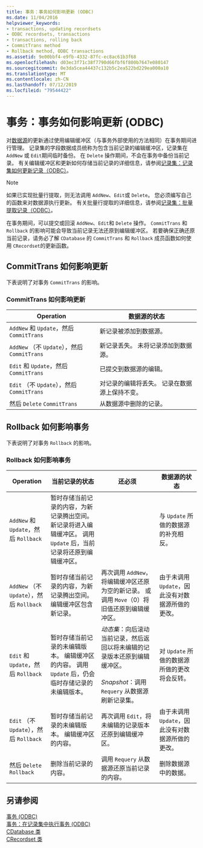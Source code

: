 ```yaml
---
title: 事务：事务如何影响更新 (ODBC)
ms.date: 11/04/2016
helpviewer_keywords:
- transactions, updating recordsets
- ODBC recordsets, transactions
- transactions, rolling back
- CommitTrans method
- Rollback method, ODBC transactions
ms.assetid: 9e00bbf4-e9fb-4332-87fc-ec8ac61b3f68
ms.openlocfilehash: d03ec3f71c38f7790d66fbf6f800b7647e080147
ms.sourcegitcommit: 0e3da5cea44437c132b5c2ea522bd229ea000a10
ms.translationtype: MT
ms.contentlocale: zh-CN
ms.lasthandoff: 07/12/2019
ms.locfileid: "79544422"
---
```

# <a name="transaction-how-transactions-affect-updates-odbc"></a>事务：事务如何影响更新 (ODBC)

对[数据源](../../data/odbc/data-source-odbc.md)的更新通过使用编辑缓冲区（与事务外部使用的方法相同）在事务期间进行管理。 记录集的字段数据成员统称为包含当前记录的编辑缓冲区，记录集在 `AddNew` 或 `Edit`期间临时备份。 在 `Delete` 操作期间，不会在事务中备份当前记录。 有关编辑缓冲区和更新如何存储当前记录的详细信息，请参阅[记录集：记录集如何更新记录（ODBC）](../../data/odbc/recordset-how-recordsets-update-records-odbc.md)。

> [!NOTE]
>  如果已实现批量行提取，则无法调用 `AddNew`、`Edit`或 `Delete`。 您必须编写自己的函数来对数据源执行更新。 有关批量行提取的详细信息，请参阅[记录集：批量提取记录（ODBC）](../../data/odbc/recordset-fetching-records-in-bulk-odbc.md)。

在事务期间，可以提交或回滚 `AddNew`、`Edit`和 `Delete` 操作。 `CommitTrans` 和 `Rollback` 的影响可能会导致当前记录无法还原到编辑缓冲区。 若要确保正确还原当前记录，请务必了解 `CDatabase` 的 `CommitTrans` 和 `Rollback` 成员函数如何使用 `CRecordset`的更新函数。

##  <a name="how-committrans-affects-updates"></a><a name="_core_how_committrans_affects_updates"></a>CommitTrans 如何影响更新

下表说明了对事务 `CommitTrans` 的影响。

### <a name="how-committrans-affects-updates"></a>CommitTrans 如何影响更新

|Operation|数据源的状态|
|---------------|---------------------------|
|`AddNew` 和 `Update`，然后 `CommitTrans`|新记录被添加到数据源。|
|`AddNew` （不 `Update`），然后 `CommitTrans`|新记录丢失。 未将记录添加到数据源。|
|`Edit` 和 `Update`，然后 `CommitTrans`|已提交到数据源的编辑。|
|`Edit` （不 `Update`），然后 `CommitTrans`|对记录的编辑将丢失。 记录在数据源上保持不变。|
|然后 `Delete` `CommitTrans`|从数据源中删除的记录。|

##  <a name="how-rollback-affects-transactions"></a><a name="_core_how_rollback_affects_updates"></a>Rollback 如何影响事务

下表说明了对事务 `Rollback` 的影响。

### <a name="how-rollback-affects-transactions"></a>Rollback 如何影响事务

|Operation|当前记录的状态|还必须|数据源的状态|
|---------------|------------------------------|-------------------|---------------------------|
|`AddNew` 和 `Update`，然后 `Rollback`|暂时存储当前记录的内容，为新记录腾出空间。 新记录将进入编辑缓冲区。 调用 `Update` 后，当前记录将还原到编辑缓冲区。||与 `Update` 所做的数据源的补充相反。|
|`AddNew` （不 `Update`），然后 `Rollback`|暂时存储当前记录的内容，为新记录腾出空间。 编辑缓冲区包含新记录。|再次调用 `AddNew`，将编辑缓冲区还原为空的新记录。 或调用 `Move`（0）将旧值还原到编辑缓冲区。|由于未调用 `Update`，因此没有对数据源所做的更改。|
|`Edit` 和 `Update`，然后 `Rollback`|暂时存储当前记录的未编辑版本。 编辑缓冲区的内容。 调用 `Update` 后，仍会临时存储记录的未编辑版本。|*动态集*：向后滚动当前记录，然后返回以将未编辑的记录版本还原到编辑缓冲区。<br /><br /> *Snapshot*：调用 `Requery` 从数据源刷新记录集。|对 `Update` 所做的数据源所做的更改将会反转。|
|`Edit` （不 `Update`），然后 `Rollback`|暂时存储当前记录的未编辑版本。 编辑缓冲区的内容。|再次调用 `Edit`，将未编辑的记录版本还原到编辑缓冲区。|由于未调用 `Update`，因此没有对数据源所做的更改。|
|然后 `Delete` `Rollback`|删除当前记录的内容。|调用 `Requery` 从数据源还原当前记录的内容。|删除数据源中的数据。|

## <a name="see-also"></a>另请参阅

[事务 (ODBC)](../../data/odbc/transaction-odbc.md)<br/>
[事务：在记录集中执行事务 (ODBC)](../../data/odbc/transaction-performing-a-transaction-in-a-recordset-odbc.md)<br/>
[CDatabase 类](../../mfc/reference/cdatabase-class.md)<br/>
[CRecordset 类](../../mfc/reference/crecordset-class.md)

